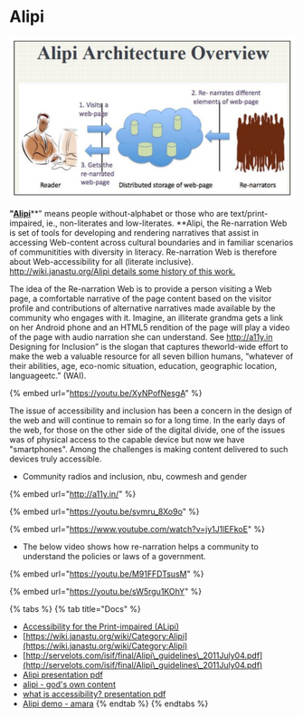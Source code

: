 # Alipi

![](../.gitbook/assets/alipi-architecture-overview.png)

**"**[**Alipi**](https://www.janastu.org/home/index.html#/alipi)**" means people without-alphabet or those who are text/print-impaired, ie., non-literates and low-literates. **Alipi, the Re-narration Web is set of tools for developing and rendering narratives that assist in accessing Web-content across cultural boundaries and in familiar scenarios of communitities with diversity in literacy. Re-narration Web is therefore about Web-accessibility for all (literate inclusive). [http://wiki.janastu.org/Alipi details some history of this work.](http://www.janastu.org/technoscience/index.php/Alipi)&#x20;

The idea of the Re-narration Web is to provide a person visiting a Web page, a comfortable narrative of the page content based on the visitor profile and contributions of alternative narratives made available by the community who engages with it. Imagine, an illiterate grandma gets a link on her Android phone and an HTML5 rendition of the page will play a video of the page with audio narration she can understand. See http://a11y.in Designing for Inclusion” is the slogan that captures theworld-wide effort to make the web a valuable resource for all seven billion humans, ”whatever of their abilities, age, eco-nomic situation, education, geographic location, languageetc.” (WAI).&#x20;

{% embed url="https://youtu.be/XyNPofNesgA" %}

The issue of accessibility and inclusion has been a concern in the design of the web and will continue to remain so for a long time. In the early days of the web, for those on the other side of the digital divide, one of the issues was of physical access to the capable device but now we have "smartphones". Among the challenges is making content delivered to such devices truly accessible.

* Community radios and inclusion, nbu, cowmesh and gender

{% embed url="http://a11y.in/" %}

{% embed url="https://youtu.be/svmru_8Xo9o" %}

{% embed url="https://www.youtube.com/watch?v=jy1J1lEFkoE" %}

* The below video shows how re-narration helps a community to understand the policies or laws of a government.

{% embed url="https://youtu.be/M91FFDTsusM" %}

{% embed url="https://youtu.be/sW5rgu1KOhY" %}

{% tabs %}
{% tab title="Docs" %}
* [Accessibility for the Print-impaired (ALipi)](https://application.isif.asia/theme/default/files/ISIFGrants2010-TechnicalReport\_Servelots.pdf)
* [https://wiki.janastu.org/wiki/Category:Alipi](https://wiki.janastu.org/wiki/Category:Alipi)
* [http://servelots.com/isif/final/Alipi\_guidelines\_2011July04.pdf](http://servelots.com/isif/final/Alipi\_guidelines\_2011July04.pdf)
* [Alipi presentation pdf](http://www.lt-innovate.org/sites/default/files/attachments/2.Servelots-TB%20Dinesh.pdf)
* [alipi - god's own content](https://hasjob.co/servelots.com/cimg7)
* [what is accessibility? presentation pdf](https://fdocuments.in/document/httpa11yin-web-accessibility-for-inclusion-dineshservelotscom-web-accessibility.html)
* [Alipi demo - amara](https://amara.org/en/videos/ARQE072JP7cD/info/alipi-demo/)
{% endtab %}
{% endtabs %}
